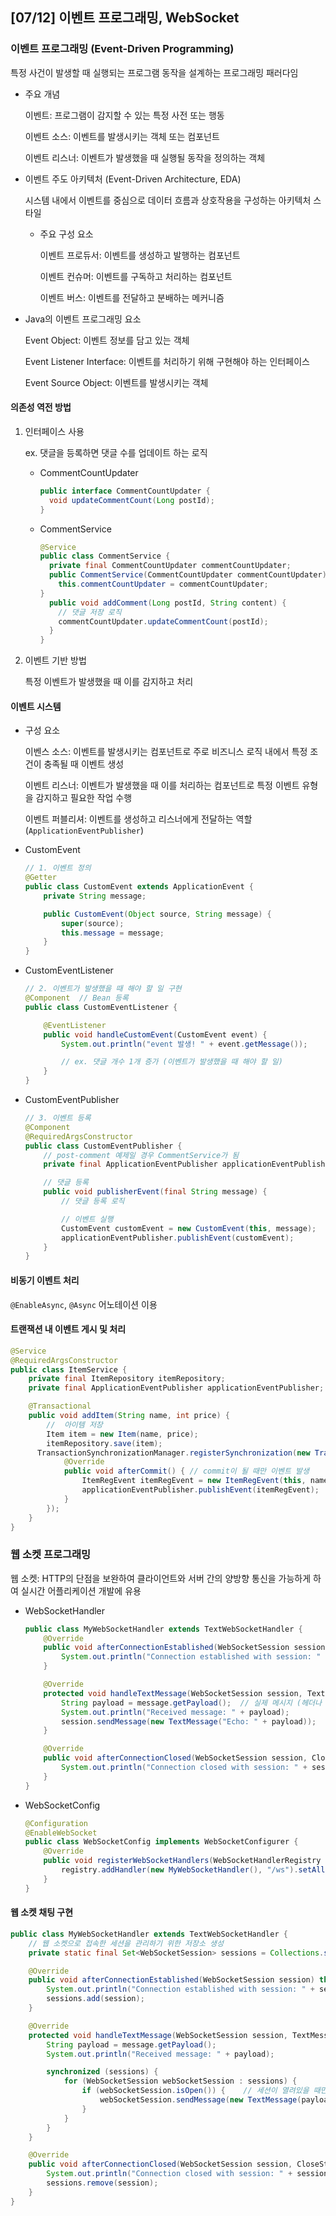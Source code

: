 ## [07/12] 이벤트 프로그래밍, WebSocket



### 이벤트 프로그래밍 (Event-Driven Programming)

특정 사건이 발생할 때 실행되는 프로그램 동작을 설계하는 프로그래밍 패러다임

- 주요 개념

  이벤트: 프로그램이 감지할 수 있는 특정 사전 또는 행동

  이벤트 소스: 이벤트를 발생시키는 객체 또는 컴포넌트

  이벤트 리스너: 이벤트가 발생했을 때 실행될 동작을 정의하는 객체

- 이벤트 주도 아키텍처 (Event-Driven Architecture, EDA)

  시스템 내에서 이벤트를 중심으로 데이터 흐름과 상호작용을 구성하는 아키텍처 스타일

  - 주요 구성 요소

    이벤트 프로듀서: 이벤트를 생성하고 발행하는 컴포넌트

    이벤트 컨슈머: 이벤트를 구독하고 처리하는 컴포넌트

    이벤트 버스: 이벤트를 전달하고 분배하는 메커니즘

- Java의 이벤트 프로그래밍 요소

  Event Object: 이벤트 정보를 담고 있는 객체

  Event Listener Interface: 이벤트를 처리하기 위해 구현해야 하는 인터페이스

  Event Source Object: 이벤트를 발생시키는 객체



#### 의존성 역전 방법

1. 인터페이스 사용

   ex. 댓글을 등록하면 댓글 수를 업데이트 하는 로직

   - CommentCountUpdater

     ```java
     public interface CommentCountUpdater {
       void updateCommentCount(Long postId);
     }
     ```

   - CommentService

     ```java
     @Service
     public class CommentService {
       private final CommentCountUpdater commentCountUpdater;
       public CommentService(CommentCountUpdater commentCountUpdater) {
         this.commentCountUpdater = commentCountUpdater;
     }
       public void addComment(Long postId, String content) {
         // 댓글 저장 로직
         commentCountUpdater.updateCommentCount(postId);
       }
     }
     ```

2. 이벤트 기반 방법

   특정 이벤트가 발생했을 때 이를 감지하고 처리



#### 이벤트 시스템

- 구성 요소

  이벤스 소스: 이벤트를 발생시키는 컴포넌트로 주로 비즈니스 로직 내에서 특정 조건이 충족될 때 이벤트 생성

  이벤트 리스너: 이벤트가 발생했을 때 이를 처리하는 컴포넌트로 특정 이벤트 유형을 감지하고 필요한 작업 수행

  이벤트 퍼블리셔: 이벤트를 생성하고 리스너에게 전달하는 역할 (`ApplicationEventPublisher`)

- CustomEvent

  ```java
  // 1. 이벤트 정의
  @Getter
  public class CustomEvent extends ApplicationEvent {
      private String message;
  
      public CustomEvent(Object source, String message) {
          super(source);
          this.message = message;
      }
  }
  ```

- CustomEventListener

  ```java
  // 2. 이벤트가 발생했을 때 해야 할 일 구현
  @Component  // Bean 등록
  public class CustomEventListener {
  
      @EventListener
      public void handleCustomEvent(CustomEvent event) {
          System.out.println("event 발생! " + event.getMessage());
  
          // ex. 댓글 개수 1개 증가 (이벤트가 발생했을 때 해야 할 일)
      }
  }
  ```

- CustomEventPublisher

  ```java
  // 3. 이벤트 등록
  @Component
  @RequiredArgsConstructor
  public class CustomEventPublisher {
      // post-comment 예제일 경우 CommentService가 됨
      private final ApplicationEventPublisher applicationEventPublisher;
  
      // 댓글 등록
      public void publisherEvent(final String message) {
          // 댓글 등록 로직
  
          // 이벤트 실행
          CustomEvent customEvent = new CustomEvent(this, message);
          applicationEventPublisher.publishEvent(customEvent);
      }
  }
  ```



#### 비동기 이벤트 처리

`@EnableAsync`, `@Async` 어노테이션 이용



#### 트랜잭션 내 이벤트 게시 및 처리

```java
@Service
@RequiredArgsConstructor
public class ItemService {
    private final ItemRepository itemRepository;
    private final ApplicationEventPublisher applicationEventPublisher;

    @Transactional
    public void addItem(String name, int price) {
        //  아이템 저장
        Item item = new Item(name, price);
        itemRepository.save(item);
      TransactionSynchronizationManager.registerSynchronization(new TransactionSynchronization() {
            @Override
            public void afterCommit() { // commit이 될 때만 이벤트 발생
                ItemRegEvent itemRegEvent = new ItemRegEvent(this, name, price);
                applicationEventPublisher.publishEvent(itemRegEvent);
            }
        });
    }
}
```



### 웹 소켓 프로그래밍

웹 소켓: HTTP의 단점을 보완하여 클라이언트와 서버 간의 양방향 통신을 가능하게 하여 실시간 어플리케이션 개발에 유용

- WebSocketHandler

  ```java
  public class MyWebSocketHandler extends TextWebSocketHandler {
      @Override
      public void afterConnectionEstablished(WebSocketSession session) throws Exception {
          System.out.println("Connection established with session: " + session.getId());
      }
  
      @Override
      protected void handleTextMessage(WebSocketSession session, TextMessage message) throws Exception {
          String payload = message.getPayload();  // 실제 메시지 (헤더나 메타 데이터 등을 제외한 메시지)
          System.out.println("Received message: " + payload);
          session.sendMessage(new TextMessage("Echo: " + payload));
      }
  
      @Override
      public void afterConnectionClosed(WebSocketSession session, CloseStatus status) throws Exception {
          System.out.println("Connection closed with session: " + session.getId());
      }
  }
  ```

- WebSocketConfig

  ```java
  @Configuration
  @EnableWebSocket
  public class WebSocketConfig implements WebSocketConfigurer {
      @Override
      public void registerWebSocketHandlers(WebSocketHandlerRegistry registry) {
          registry.addHandler(new MyWebSocketHandler(), "/ws").setAllowedOrigins("*");
      }
  }
  ```



#### 웹 소켓 채팅 구현

```java
public class MyWebSocketHandler extends TextWebSocketHandler {
    // 웹 소켓으로 접속한 세션을 관리하기 위한 저장소 생성
    private static final Set<WebSocketSession> sessions = Collections.synchronizedSet(new HashSet<>());

    @Override
    public void afterConnectionEstablished(WebSocketSession session) throws Exception {
        System.out.println("Connection established with session: " + session.getId());
        sessions.add(session);
    }

    @Override
    protected void handleTextMessage(WebSocketSession session, TextMessage message) throws Exception {
        String payload = message.getPayload();
        System.out.println("Received message: " + payload);

        synchronized (sessions) {
            for (WebSocketSession webSocketSession : sessions) {
                if (webSocketSession.isOpen()) {    // 세션이 열려있을 때만 전송
                    webSocketSession.sendMessage(new TextMessage(payload));
                }
            }
        }
    }

    @Override
    public void afterConnectionClosed(WebSocketSession session, CloseStatus status) throws Exception {
        System.out.println("Connection closed with session: " + session.getId());
        sessions.remove(session);
    }
}
```

